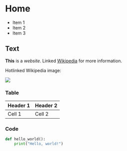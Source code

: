 # Home

- Item 1
- Item 2
- Item 3

## Text

**This** is a *website*.
Linked [Wikipedia](https://wikipedia.org) for more information.

Hotlinked Wikipedia image:

![](https://upload.wikimedia.org/wikipedia/commons/thumb/f/f3/Orion_Nebula_-_Hubble_2006_mosaic_18000.jpg/1280px-Orion_Nebula_-_Hubble_2006_mosaic_18000.jpg)

### Table

| Header 1 | Header 2 |
| -------- | -------- |
| Cell 1   | Cell 2   |

### Code

```python
def hello_world():
    print("Hello, world!")
```